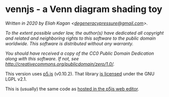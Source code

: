 # vennjs - a Venn diagram shading toy

*Written in 2020 by Eliah Kagan \<degeneracypressure@gmail.com\>.*

*To the extent possible under law, the author(s) have dedicated all copyright
and related and neighboring rights to this software to the public domain
worldwide. This software is distributed without any warranty.*

*You should have received a copy of the CC0 Public Domain Dedication along with
this software. If not, see
<http://creativecommons.org/publicdomain/zero/1.0/>.*

This version uses [p5.js](https://p5js.org/) (v0.10.2). That library [is
licensed](https://github.com/processing/p5.js/blob/master/license.txt) under
the GNU LGPL v2.1.

This is (usually) the same code as [hosted in the p5js web
editor](https://editor.p5js.org/Eliah/sketches/YODuj_T-).
